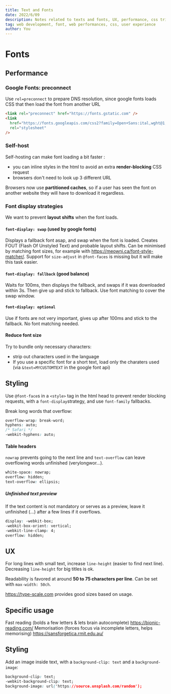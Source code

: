 ```yaml
---
title: Text and Fonts
date: 2022/6/09
description: Notes related to texts and fonts, UX, performance, css tricks...
tag: web development, font, web performances, css, user experience
author: You
---
```


# Fonts

## Performance

### Google Fonts: preconnect

Use `rel=preconnect` to prepare DNS resolution, since google fonts loads CSS that then load the font from another URL

```html
<link rel="preconnect" href="https://fonts.gstatic.com" />
<link
  href="https://fonts.googleapis.com/css2?family=Open+Sans:ital,wght@1,400;1,600&display=swap"
  rel="stylesheet"
/>
```

### Self-host

Self-hosting can make font loading a bit faster :

- you can inline styles in the html to avoid an extra **render-blocking** CSS request
- browsers don't need to look up 3 different URL

Browsers now use **partitioned caches**, so if a user has seen the font on another website they will have to download it regardless.

### Font display strategies

We want to prevent **layout shifts** when the font loads.

#### `font-display: swap` (used by google fonts)

Displays a fallback font asap, and swap when the font is loaded. Creates FOUT (Flash Of Unstyled Text) and probable layout shifts. Can be minimised by matching font sizes, for example with https://meowni.ca/font-style-matcher/. Support for `size-adjust` in `@font-faces` is missing but it will make this task easier.

#### `font-display: fallback` (good balance)

Waits for 100ms, then displays the fallback, and swaps if it was downloaded within 3s. Then give up and stick to fallback. Use font matching to cover the swap window.

#### `font-display: optional`

Use if fonts are not very important, gives up after 100ms and stick to the fallback. No font matching needed.

#### Reduce font size

Try to bundle only necessary characters:

- strip out characters used in the language
- If you use a specific font for a short text, load only the charaters used (via `&text=MYCUSTOMTEXT` in the google font api)

## Styling

Use `@font-face`s in a `<style>` tag in the html head to prevent render blocking requests, with a `font-display`strategy, and use `font-family` fallbacks.

Break long words that overflow:

```css
overflow-wrap: break-word;
hyphens: auto;
/* Safari */
-webkit-hyphens: auto;
```

#### Table headers

`nowrap` prevents going to the next line and `text-overflow` can leave overflowing words unfinished (verylongwor...).

```css
white-space: nowrap;
overflow: hidden;
text-overflow: ellipsis;
```

##### Unfinished text preview

If the text content is not mandatory or serves as a preview, leave it unfinished (...) after a few lines if it overflows.

```css
display: -webkit-box;
-webkit-box-orient: vertical;
-webkit-line-clamp: 4;
overflow: hidden;
```

## UX

For long lines with small text, increase `line-height` (easier to find next line). Decreasing `line-height` for big titles is ok.

Readability is favored at around **50 to 75 characters per line**. Can be set with `max-width: 50ch`.

https://type-scale.com provides good sizes based on usage.

## Specific usage

Fast reading (bolds a few letters & lets brain autocomplete) https://bionic-reading.com/
Memorisation (forces focus via incomplete letters, helps memorising) https://sansforgetica.rmit.edu.au/

## Styling

Add an image inside text, with a `background-clip: text` and a `background-image`:

```css
background-clip: text;
-webkit-background-clip: text;
background-image: url('https://source.unsplash.com/random');
```
